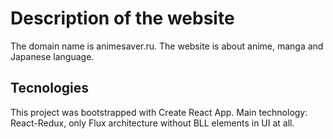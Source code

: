 # Description of the website

The domain name is animesaver.ru. The website is about anime, manga and Japanese language.

## Tecnologies

This project was bootstrapped with Create React App. 
Main technology: React-Redux, only Flux architecture without BLL elements in UI at all.
